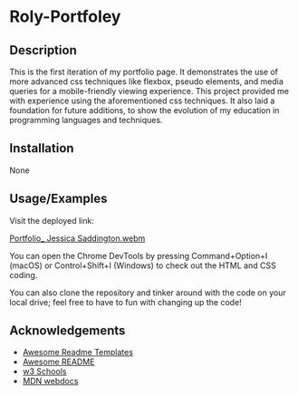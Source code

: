 # Roly-Portfoley

## Description
This is the first iteration of my portfolio page. It demonstrates the use of more advanced css techniques like flexbox, pseudo elements, and media queries for a mobile-friendly viewing experience. This project provided me with experience using the aforementioned css techniques.  It also laid a foundation for future additions, to show the evolution of my education in programming languages and techniques.

## Installation

None

## Usage/Examples

Visit the deployed link:

[Portfolio_ Jessica Saddington.webm](https://user-images.githubusercontent.com/128349503/229683958-78c56f23-5d75-48e8-8221-48bb134ea737.webm)

You can open the Chrome DevTools by pressing Command+Option+I (macOS) or Control+Shift+I (Windows) to check out the HTML and CSS coding.

You can also clone the repository and tinker around with the code on your local drive; feel free to have to fun with changing up the code!

## Acknowledgements

 - [Awesome Readme Templates](https://awesomeopensource.com/project/elangosundar/awesome-README-templates)
 - [Awesome README](https://github.com/matiassingers/awesome-readme)
 - [w3 Schools](https://www.w3schools.com/css/default.asp)
 - [MDN webdocs](https://developer.mozilla.org/en-US/docs/Learn/CSS/CSS_layout/Flexbox)
